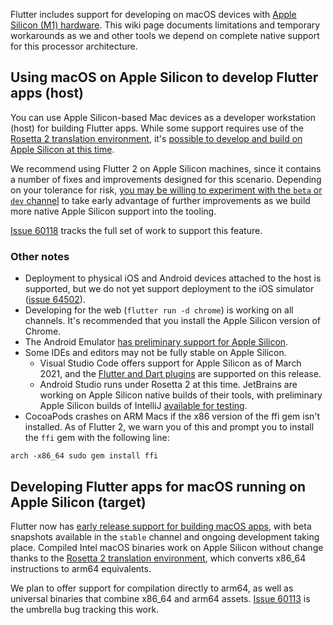 Flutter includes support for developing on macOS devices with [Apple Silicon (M1) hardware](https://www.apple.com/mac/m1/). This wiki page documents limitations and temporary workarounds as we and other tools we depend on complete native support for this processor architecture.

## Using macOS on Apple Silicon to develop Flutter apps (host)

You can use Apple Silicon-based Mac devices as a developer workstation (host) for building Flutter apps. While some support requires use of the [Rosetta 2 translation environment](https://developer.apple.com/documentation/apple_silicon/about_the_rosetta_translation_environment), it's [possible to develop and build on Apple Silicon at this time](https://twitter.com/timsneath/status/1340423554702090245). 

We recommend using Flutter 2 on Apple Silicon machines, since it contains a number of fixes and improvements designed for this scenario. Depending on your tolerance for risk, [you may be willing to experiment with the `beta` or `dev` channel](https://flutter.dev/docs/development/tools/sdk/upgrading#switching-flutter-channels) to take early advantage of further improvements as we build more native Apple Silicon support into the tooling.

[Issue 60118](https://github.com/flutter/flutter/issues/60118) tracks the full set of work to support this feature. 

### Other notes

- Deployment to physical iOS and Android devices attached to the host is supported, but we do not yet support deployment to the iOS simulator ([issue 64502](https://github.com/flutter/flutter/issues/64502)).
- Developing for the web (`flutter run -d chrome`) is working on all channels. It's recommended that you install the Apple Silicon version of Chrome. 
- The Android Emulator [has preliminary support for Apple Silicon](https://github.com/google/android-emulator-m1-preview).
- Some IDEs and editors may not be fully stable on Apple Silicon. 
  - Visual Studio Code offers support for Apple Silicon as of March 2021, and the [Flutter and Dart plugins](https://dartcode.org/) are supported on this release. 
  - Android Studio runs under Rosetta 2 at this time. JetBrains are working on Apple Silicon native builds of their tools, with preliminary Apple Silicon builds of IntelliJ [available for testing](https://youtrack.jetbrains.com/issue/JBR-2526).
- CocoaPods crashes on ARM Macs if the x86 version of the ffi gem isn't installed. As of Flutter 2, we warn you of this and prompt you to install the `ffi` gem with the following line:

```
arch -x86_64 sudo gem install ffi
```

## Developing Flutter apps for macOS running on Apple Silicon (target)

Flutter now has [early release support for building macOS apps](https://flutter.dev/desktop), with beta snapshots available in the `stable` channel and ongoing development taking place. Compiled Intel macOS binaries work on Apple Silicon without change thanks to the [Rosetta 2 translation environment](https://developer.apple.com/documentation/apple_silicon/about_the_rosetta_translation_environment), which converts x86_64 instructions to arm64 equivalents.

We plan to offer support for compilation directly to arm64, as well as universal binaries that combine x86_64 and arm64 assets. [Issue 60113](https://github.com/flutter/flutter/issues/60113) is the umbrella bug tracking this work.
